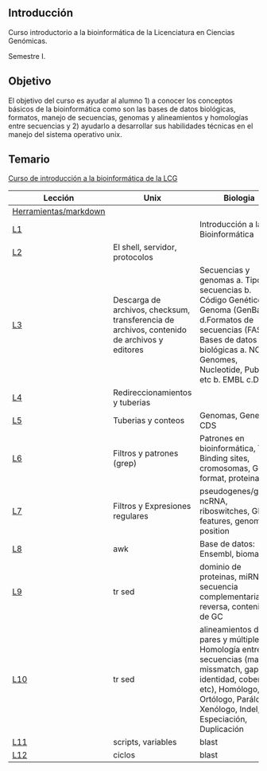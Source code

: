 ## Introducción

Curso introductorio a la bioinformática de la Licenciatura en Ciencias Genómicas.

Semestre I.

## Objetivo

El objetivo del curso es ayudar al alumno 1) a conocer los conceptos básicos de la bioinformática como son las bases de datos biológicas, formatos, manejo de secuencias, genomas y alineamientos y homologías entre secuencias y 2) ayudarlo a desarrollar sus habilidades técnicas en el manejo del sistema operativo unix.



## Temario

[Curso de introducción a la bioinformática de la LCG](https://lcg-cursos.github.io/material/introbioinfo/)

|Lección |Unix         |Biologia|
|---     |---          |---     |
| [Herramientas/markdown](https://lcg-cursos.github.io/material/introbioinfo/markdown.html) |           |      |
|[L1](https://lcg-cursos.github.io/material/introbioinfo/L1-Intro.html)      |             |Introducción a la Bioinformática|
|[L2](https://lcg-cursos.github.io/material/introbioinfo/L2-shell.html)      | El shell, servidor, protocolos    |    |
|[L3](https://lcg-cursos.github.io/material/introbioinfo/L3-archivos.html) | Descarga de archivos, checksum, transferencia de archivos, contenido de archivos y editores | Secuencias y genomas a. Tipos de secuencias b. Código Genético c. Genoma (GenBank) d.Formatos de secuencias (FASTA) Bases de datos biológicas a.	NCBI: Genomes, Nucleotide, PubMed, etc b. EMBL c.DDBJ |
|[L4](https://lcg-cursos.github.io/material/introbioinfo/L4-tuberias.html) | Redireccionamientos y tuberias |  |
|[L5](https://lcg-cursos.github.io/material/introbioinfo/L5-conteos.html) | Tuberias y conteos | Genomas, Genes, CDS |
|[L6](https://lcg-cursos.github.io/material/introbioinfo/L6-filtros.html) | Filtros y patrones (grep) | Patrones en bioinformática, TF Binding sites, cromosomas, GFF3 format, proteinas | 
|[L7](https://lcg-cursos.github.io/material/introbioinfo/L7-expresiones-regulares.html) | Filtros y Expresiones regulares   | pseudogenes/genes, ncRNA, riboswitches, GFF features, genome position   |
|[L8](https://lcg-cursos.github.io/material/introbioinfo/L8-awk.html) | awk | Base de datos:  Ensembl, biomart. |
|[L9]() | tr sed | dominio de proteinas, miRNA, secuencia complementaria reversa, contenido de GC |
|[L10]() | tr sed | alineamientos de pares y múltiples, Homología entre secuencias (match, missmatch, gap, identidad, cobertura, etc), Homólogo, Ortólogo, Parálogo, Xenólogo, Indel, Especiación, Duplicación |
|[L11]() | scripts, variables | blast |
|[L12]() | ciclos | blast |


 
